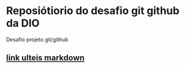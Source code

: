 # Reposiótiorio do desafio git github da DIO 
Desafio projeto git/github 

## [link ulteis markdown](https://www.markdownguide.org/)
